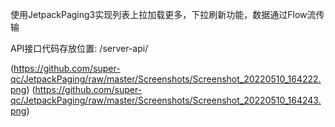  使用JetpackPaging3实现列表上拉加载更多，下拉刷新功能，数据通过Flow流传输

API接口代码存放位置: /server-api/

(https://github.com/super-qc/JetpackPaging/raw/master/Screenshots/Screenshot_20220510_164222.png)
(https://github.com/super-qc/JetpackPaging/raw/master/Screenshots/Screenshot_20220510_164243.png)